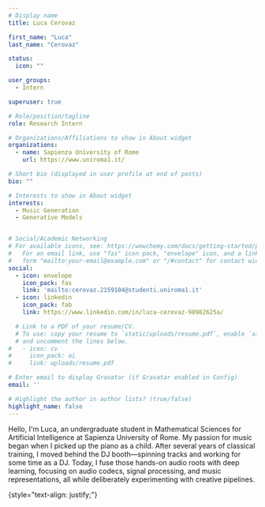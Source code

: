 ```yaml
---
# Display name
title: Luca Cerovaz

first_name: "Luca"
last_name: "Cerovaz"

status:
  icon: ""

user_groups:
  - Intern

superuser: true

# Role/position/tagline
role: Research Intern

# Organizations/Affiliations to show in About widget
organizations:
  - name: Sapienza University of Rome
    url: https://www.uniroma1.it/

# Short bio (displayed in user profile at end of posts)
bio: ""

# Interests to show in About widget
interests:
  - Music Generation 
  - Generative Models


# Social/Academic Networking
# For available icons, see: https://wowchemy.com/docs/getting-started/page-builder/#icons
#   For an email link, use "fas" icon pack, "envelope" icon, and a link in the
#   form "mailto:your-email@example.com" or "/#contact" for contact widget.
social:
  - icon: envelope
    icon_pack: fas
    link: 'mailto:cerovaz.2159104@studenti.uniroma1.it'
  - icon: linkedin
    icon_pack: fab
    link: https://www.linkedin.com/in/luca-cerovaz-98982625a/

  # Link to a PDF of your resume/CV.
  # To use: copy your resume to `static/uploads/resume.pdf`, enable `ai` icons in `params.yaml`,
  # and uncomment the lines below.
#   - icon: cv
#     icon_pack: ai
#     link: uploads/resume.pdf

# Enter email to display Gravatar (if Gravatar enabled in Config)
email: ''

# Highlight the author in author lists? (true/false)
highlight_name: false
---
```


Hello, I'm Luca, an undergraduate student in Mathematical Sciences for Artificial Intelligence at Sapienza University of Rome. My passion for music began when I picked up the piano as a child. After several years of classical training, I moved behind the DJ booth—spinning tracks and working for some time as a DJ. Today, I fuse those hands-on audio roots with deep learning, focusing on audio codecs, signal processing, and music representations, all while deliberately experimenting with creative pipelines.

{style="text-align: justify;"}
